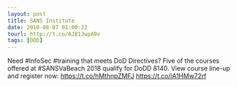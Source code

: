 ```yaml
---
layout: post
title: SANS Institute
date: 2018-08-07 01:00:22
tourl: http://t.co/AJ81JwpA9v
tags: [DOD]
---
```

Need #InfoSec #training that meets DoD Directives? Five of the courses offered at #SANSVaBeach 2018 qualify for DoDD 8140. View course line-up and register now: https://t.co/hMthnpZMFJ https://t.co/iA1HMw72rf